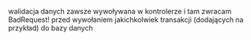 walidacja danych zawsze wywoływana w kontrolerze i tam zwracam BadRequest! przed wywołaniem jakichkolwiek transakcji (dodających na przykład) do bazy danych

